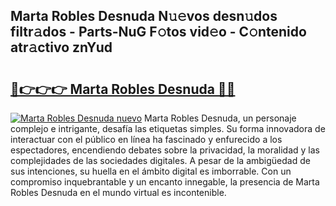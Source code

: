 ## Marta Robles Desnuda N𝚞𝚎vos desn𝚞dos filtr𝚊dos - Parts-NuG F𝚘tos vid𝚎o - C𝚘ntenido atr𝚊ctivo znYud

# <h2><a href="http://mb81as.tromn.icu/?c=Marta+Robles+Desnuda">🔗👉👉👉 Marta Robles Desnuda 🔗🔗</a></h2>

[![Marta Robles Desnuda nuevo](https://i.imgur.com/pEAQMta.gif)](http://mb81as.tromn.icu/?c=Marta+Robles+Desnuda)
Marta Robles Desnuda, un personaje complejo e intrigante, desafía las etiquetas simples. Su forma innovadora de interactuar con el público en línea ha fascinado y enfurecido a los espectadores, encendiendo debates sobre la privacidad, la moralidad y las complejidades de las sociedades digitales. A pesar de la ambigüedad de sus intenciones, su huella en el ámbito digital es imborrable. Con un compromiso inquebrantable y un encanto innegable, la presencia de Marta Robles Desnuda en el mundo virtual es incontenible.
